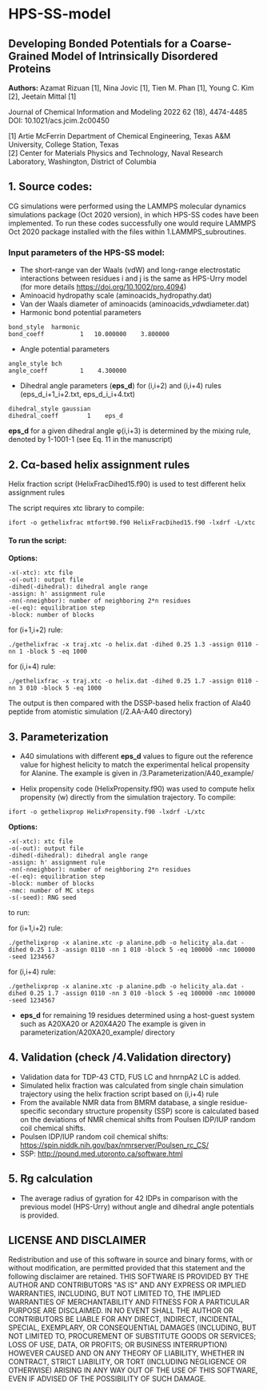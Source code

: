 # HPS-SS-model

## Developing Bonded Potentials for a Coarse-Grained Model of Intrinsically Disordered Proteins

**Authors:** Azamat Rizuan [1], Nina Jovic [1], Tien M. Phan [1], Young C. Kim [2], Jeetain Mittal [1]  

Journal of Chemical Information and Modeling 2022 62 (18), 4474-4485
DOI: 10.1021/acs.jcim.2c00450

[1] Artie McFerrin Department of Chemical Engineering, Texas A&M University, College Station, Texas  
[2] Center for Materials Physics and Technology, Naval Research Laboratory, Washington, District of Columbia  

## 1. Source codes:

CG simulations were performed using the LAMMPS molecular dynamics simulations package (Oct 2020 version), in which HPS-SS codes have been implemented. To run these codes successfully one would require LAMMPS Oct 2020 package installed with the files within 1.LAMMPS_subroutines.


### Input parameters of the HPS-SS model:
* The short-range van der Waals (vdW) and long-range electrostatic interactions between residues i and j is the same as HPS-Urry model (for more details https://doi.org/10.1002/pro.4094)
* Aminoacid hydropathy scale (aminoacids_hydropathy.dat)
* Van der Waals diameter of aminoacids (aminoacids_vdwdiameter.dat)
* Harmonic bond potential parameters
```
bond_style  harmonic
bond_coeff          1   10.000000    3.800000
```
* Angle potential parameters
```
angle_style bch
angle_coeff         1    4.300000
```
* Dihedral angle parameters (**eps_d**) for (i,i+2)  and (i,i+4) rules (eps_d_i+1_i+2.txt, eps_d_i_i+4.txt)
```
dihedral_style gaussian
dihedral_coeff        1    eps_d
```
**eps_d** for a given dihedral angle φ(i,i+3) is determined by the mixing rule, denoted by 1-1001-1 (see Eq. 11 in the manuscript)


## 2. Cα-based helix assignment rules

Helix fraction script (HelixFracDihed15.f90) is used to test different helix assignment rules

The script requires xtc library to compile:
```
ifort -o gethelixfrac mtfort90.f90 HelixFracDihed15.f90 -lxdrf -L/xtc
```

#### To run the script:
**Options:**
```
-x(-xtc): xtc file
-o(-out): output file
-dihed(-dihedral): dihedral angle range
-assign: h' assignment rule
-nn(-nneighbor): number of neighboring 2*n residues
-e(-eq): equilibration step
-block: number of blocks
```
for (i+1,i+2) rule:
```
./gethelixfrac -x traj.xtc -o helix.dat -dihed 0.25 1.3 -assign 0110 -nn 1 -block 5 -eq 1000
```
for (i,i+4) rule:
```
./gethelixfrac -x traj.xtc -o helix.dat -dihed 0.25 1.7 -assign 0110 -nn 3 010 -block 5 -eq 1000
```
 The output is then compared with the DSSP-based helix fraction of Ala40 peptide from atomistic simulation (/2.AA-A40 directory)

## 3. Parameterization

* A40 simulations with different **eps_d** values to figure out the reference value for highest helicity to match the experimental helical propensity for Alanine. The example is given in /3.Parameterization/A40_example/

* Helix propensity code (HelixPropensity.f90) was used to compute helix propensity (w) directly from the simulation trajectory. To compile: 
```
ifort -o gethelixprop HelixPropensity.f90 -lxdrf -L/xtc
```
**Options:**
```
-x(-xtc): xtc file
-o(-out): output file
-dihed(-dihedral): dihedral angle range
-assign: h' assignment rule
-nn(-nneighbor): number of neighboring 2*n residues
-e(-eq): equilibration step
-block: number of blocks
-nmc: number of MC steps
-s(-seed): RNG seed
```
to run: 

for (i+1,i+2) rule:
```
./gethelixprop -x alanine.xtc -p alanine.pdb -o helicity_ala.dat -dihed 0.25 1.3 -assign 0110 -nn 1 010 -block 5 -eq 100000 -nmc 100000 -seed 1234567
```
for (i,i+4) rule:
```
./gethelixprop -x alanine.xtc -p alanine.pdb -o helicity_ala.dat -dihed 0.25 1.7 -assign 0110 -nn 3 010 -block 5 -eq 100000 -nmc 100000 -seed 1234567
```

* **eps_d** for remaining 19 residues determined using a host-guest system such as A20XA20 or A20X4A20
The example is given in parameterization/A20XA20_example/ directory

## 4. Validation (check /4.Validation directory)

* Validation data for TDP-43 CTD, FUS LC and hnrnpA2 LC is added.
* Simulated helix fraction was calculated from single chain simulation trajectory using the helix fraction script based on (i,i+4) rule
* From the available NMR data from BMRM database, a single residue-specific secondary structure propensity (SSP) score is calculated based on the deviations of NMR chemical shifts from Poulsen IDP/IUP random coil chemical shifts.
* Poulsen IDP/IUP random coil chemical shifts: https://spin.niddk.nih.gov/bax/nmrserver/Poulsen_rc_CS/
* SSP: http://pound.med.utoronto.ca/software.html

## 5. Rg calculation

* The average radius of gyration for 42 IDPs in comparison with the previous model (HPS-Urry) without angle and dihedral angle potentials is provided.

## LICENSE AND DISCLAIMER

Redistribution and use of this software in source and binary forms, with or without modification, are permitted provided that this statement and the following disclaimer are retained. THIS SOFTWARE IS PROVIDED BY THE AUTHOR AND CONTRIBUTORS "AS IS" AND ANY EXPRESS OR IMPLIED WARRANTIES, INCLUDING, BUT NOT LIMITED TO, THE IMPLIED WARRANTIES OF MERCHANTABILITY AND FITNESS FOR A PARTICULAR PURPOSE ARE DISCLAIMED. IN NO EVENT SHALL THE AUTHOR OR CONTRIBUTORS BE LIABLE FOR ANY DIRECT, INDIRECT, INCIDENTAL, SPECIAL, EXEMPLARY, OR CONSEQUENTIAL DAMAGES (INCLUDING, BUT NOT LIMITED TO, PROCUREMENT OF SUBSTITUTE GOODS OR SERVICES; LOSS OF USE, DATA, OR PROFITS; OR BUSINESS INTERRUPTION) HOWEVER CAUSED AND ON ANY THEORY OF LIABILITY, WHETHER IN CONTRACT, STRICT LIABILITY, OR TORT (INCLUDING NEGLIGENCE OR OTHERWISE) ARISING IN ANY WAY OUT OF THE USE OF THIS SOFTWARE, EVEN IF ADVISED OF THE POSSIBILITY OF SUCH DAMAGE.
